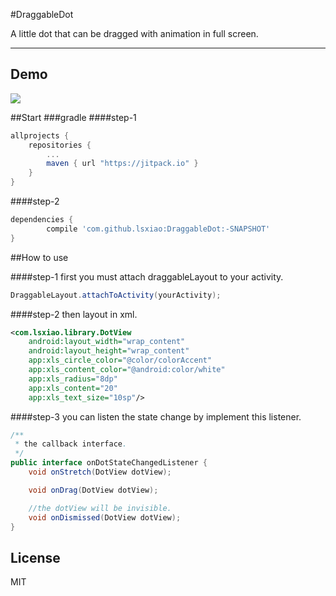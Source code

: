 #DraggableDot

A little dot that can be dragged with animation in full screen. 

------

## Demo

![](https://github.com/lsxiao/DraggableDot/blob/master/demo.gif?raw=true)



##Start 
###gradle
####step-1

```groovy
allprojects {
	repositories {
		...
		maven { url "https://jitpack.io" }
	}
}
```
####step-2

```groovy
dependencies {
        compile 'com.github.lsxiao:DraggableDot:-SNAPSHOT'
}
```


##How to use

####step-1
first you must attach draggableLayout to your activity.

```java
DraggableLayout.attachToActivity(yourActivity);
```

####step-2
then layout in xml.

```xml
<com.lsxiao.library.DotView
    android:layout_width="wrap_content"
    android:layout_height="wrap_content"
    app:xls_circle_color="@color/colorAccent"
    app:xls_content_color="@android:color/white"
    app:xls_radius="8dp"
    app:xls_content="20"
    app:xls_text_size="10sp"/>
```

####step-3
you can listen the state change by implement this listener.

```java
/**
 * the callback interface.
 */
public interface onDotStateChangedListener {
    void onStretch(DotView dotView);

    void onDrag(DotView dotView);

    //the dotView will be invisible.
    void onDismissed(DotView dotView);
}

```

## License

MIT